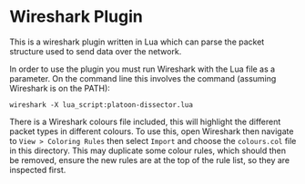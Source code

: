 # Wireshark Plugin

This is a wireshark plugin written in Lua which can parse the packet structure used to send data over the network.

In order to use the plugin you must run Wireshark with the Lua file as a parameter.
On the command line this involves the command (assuming Wireshark is on the PATH):

`wireshark -X lua_script:platoon-dissector.lua`


There is a Wireshark colours file included, this will highlight the different packet types in different colours.
To use this, open Wireshark then navigate to `View > Coloring Rules` then select
`Import` and choose the `colours.col` file in this directory.
This may duplicate some colour rules, which should then be removed, ensure the
new rules are at the top of the rule list, so they are inspected first.
